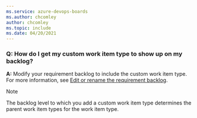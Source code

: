 ```yaml
---
ms.service: azure-devops-boards
ms.author: chcomley
author: chcomley
ms.topic: include
ms.date: 04/20/2021
---
```



### Q: How do I get my custom work item type to show up on my backlog?

**A:** Modify your requirement backlog to include the custom work item type. For more information, see [Edit or rename the requirement backlog](../customize-process-backlogs-boards.md#edit-or-rename-the-requirement-backlog). 

> [!NOTE]  
> The backlog level to which you add a custom work item type determines the parent work item types for the work item type.